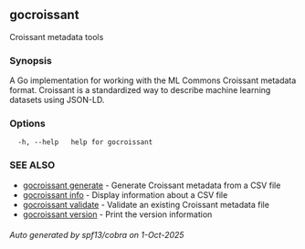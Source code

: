 ## gocroissant

Croissant metadata tools

### Synopsis

A Go implementation for working with the ML Commons Croissant metadata format.
Croissant is a standardized way to describe machine learning datasets using JSON-LD.

### Options

```
  -h, --help   help for gocroissant
```

### SEE ALSO

* [gocroissant generate](gocroissant_generate.md)	 - Generate Croissant metadata from a CSV file
* [gocroissant info](gocroissant_info.md)	 - Display information about a CSV file
* [gocroissant validate](gocroissant_validate.md)	 - Validate an existing Croissant metadata file
* [gocroissant version](gocroissant_version.md)	 - Print the version information

###### Auto generated by spf13/cobra on 1-Oct-2025
